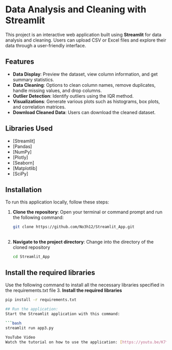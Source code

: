 # Data Analysis and Cleaning with Streamlit

This project is an interactive web application built using **Streamlit** for data analysis and cleaning. Users can upload CSV or Excel files and explore their data through a user-friendly interface.

## Features

- **Data Display**: Preview the dataset, view column information, and get summary statistics.
- **Data Cleaning**: Options to clean column names, remove duplicates, handle missing values, and drop columns.
- **Outlier Detection**: Identify outliers using the IQR method.
- **Visualizations**: Generate various plots such as histograms, box plots, and correlation matrices.
- **Download Cleaned Data**: Users can download the cleaned dataset.

## Libraries Used

- [Streamlit]
- [Pandas]
- [NumPy]
- [Plotly]
- [Seaborn]
- [Matplotlib]
- [SciPy]

## Installation

To run this application locally, follow these steps:

1. **Clone the repository**:
   Open your terminal or command prompt and run the following command:
   ```bash
   git clone https://github.com/No3h12/Streamlit_App.git

## 
2. **Navigate to the project directory**:
   Change into the directory of the cloned repository
   ```bash
   cd Streamlit_App

## Install the required libraries
Use the following command to install all the necessary libraries specified in the requirements.txt file
3. **Install the required libraries**
   ```bash
   pip install -r requirements.txt

## Run the application:
Start the Streamlit application with this command:
   
   ```bash
   streamlit run app3.py

YouTube Video
Watch the tutorial on how to use the application: [https://youtu.be/K7fMbwbbgQQ]

